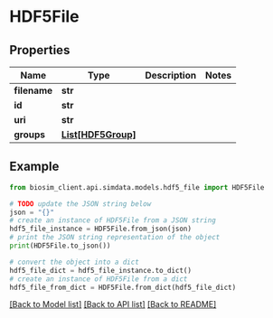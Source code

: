 # HDF5File

## Properties

| Name         | Type                                | Description | Notes |
| ------------ | ----------------------------------- | ----------- | ----- |
| **filename** | **str**                             |             |
| **id**       | **str**                             |             |
| **uri**      | **str**                             |             |
| **groups**   | [**List[HDF5Group]**](HDF5Group.md) |             |

## Example

```python
from biosim_client.api.simdata.models.hdf5_file import HDF5File

# TODO update the JSON string below
json = "{}"
# create an instance of HDF5File from a JSON string
hdf5_file_instance = HDF5File.from_json(json)
# print the JSON string representation of the object
print(HDF5File.to_json())

# convert the object into a dict
hdf5_file_dict = hdf5_file_instance.to_dict()
# create an instance of HDF5File from a dict
hdf5_file_from_dict = HDF5File.from_dict(hdf5_file_dict)
```

[[Back to Model list]](../README.md#documentation-for-models) [[Back to API list]](../README.md#documentation-for-api-endpoints) [[Back to README]](../README.md)
